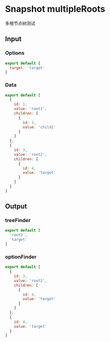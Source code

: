 # Snapshot multipleRoots

多根节点树测试

## Input

### Options
```js
export default {
  target: 'target'
}
```

### Data
```js
export default [
  {
    id: 1,
    value: 'root1',
    children: [
      {
        id: 2,
        value: 'child1'
      }
    ]
  },
  {
    id: 3,
    value: 'root2',
    children: [
      {
        id: 4,
        value: 'target'
      }
    ]
  }
]
```

## Output

### treeFinder
```js
export default [
  'root2',
  'target'
]
```

### optionFinder
```js
export default [
  {
    id: 3,
    value: 'root2',
    children: [
      {
        id: 4,
        value: 'target'
      }
    ]
  },
  {
    id: 4,
    value: 'target'
  }
]
```